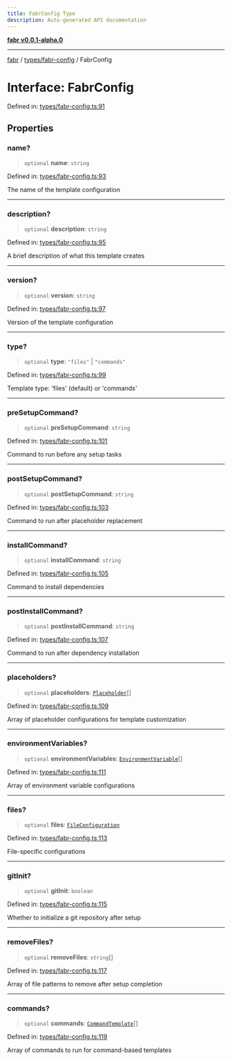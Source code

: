 ```yaml
---
title: FabrConfig Type
description: Auto-generated API documentation
---
```


[**fabr v0.0.1-alpha.0**](../../../README.md)

***

[fabr](../../../README.md) / [types/fabr-config](../README.md) / FabrConfig

# Interface: FabrConfig

Defined in: [types/fabr-config.ts:91](https://github.com/yashjawale/fabr/blob/main/src/types/fabr-config.ts#L91)

## Properties

### name?

> `optional` **name**: `string`

Defined in: [types/fabr-config.ts:93](https://github.com/yashjawale/fabr/blob/main/src/types/fabr-config.ts#L93)

The name of the template configuration

***

### description?

> `optional` **description**: `string`

Defined in: [types/fabr-config.ts:95](https://github.com/yashjawale/fabr/blob/main/src/types/fabr-config.ts#L95)

A brief description of what this template creates

***

### version?

> `optional` **version**: `string`

Defined in: [types/fabr-config.ts:97](https://github.com/yashjawale/fabr/blob/main/src/types/fabr-config.ts#L97)

Version of the template configuration

***

### type?

> `optional` **type**: `"files"` \| `"commands"`

Defined in: [types/fabr-config.ts:99](https://github.com/yashjawale/fabr/blob/main/src/types/fabr-config.ts#L99)

Template type: 'files' (default) or 'commands'

***

### preSetupCommand?

> `optional` **preSetupCommand**: `string`

Defined in: [types/fabr-config.ts:101](https://github.com/yashjawale/fabr/blob/main/src/types/fabr-config.ts#L101)

Command to run before any setup tasks

***

### postSetupCommand?

> `optional` **postSetupCommand**: `string`

Defined in: [types/fabr-config.ts:103](https://github.com/yashjawale/fabr/blob/main/src/types/fabr-config.ts#L103)

Command to run after placeholder replacement

***

### installCommand?

> `optional` **installCommand**: `string`

Defined in: [types/fabr-config.ts:105](https://github.com/yashjawale/fabr/blob/main/src/types/fabr-config.ts#L105)

Command to install dependencies

***

### postInstallCommand?

> `optional` **postInstallCommand**: `string`

Defined in: [types/fabr-config.ts:107](https://github.com/yashjawale/fabr/blob/main/src/types/fabr-config.ts#L107)

Command to run after dependency installation

***

### placeholders?

> `optional` **placeholders**: [`Placeholder`](Placeholder.md)[]

Defined in: [types/fabr-config.ts:109](https://github.com/yashjawale/fabr/blob/main/src/types/fabr-config.ts#L109)

Array of placeholder configurations for template customization

***

### environmentVariables?

> `optional` **environmentVariables**: [`EnvironmentVariable`](EnvironmentVariable.md)[]

Defined in: [types/fabr-config.ts:111](https://github.com/yashjawale/fabr/blob/main/src/types/fabr-config.ts#L111)

Array of environment variable configurations

***

### files?

> `optional` **files**: [`FileConfiguration`](FileConfiguration.md)

Defined in: [types/fabr-config.ts:113](https://github.com/yashjawale/fabr/blob/main/src/types/fabr-config.ts#L113)

File-specific configurations

***

### gitInit?

> `optional` **gitInit**: `boolean`

Defined in: [types/fabr-config.ts:115](https://github.com/yashjawale/fabr/blob/main/src/types/fabr-config.ts#L115)

Whether to initialize a git repository after setup

***

### removeFiles?

> `optional` **removeFiles**: `string`[]

Defined in: [types/fabr-config.ts:117](https://github.com/yashjawale/fabr/blob/main/src/types/fabr-config.ts#L117)

Array of file patterns to remove after setup completion

***

### commands?

> `optional` **commands**: [`CommandTemplate`](CommandTemplate.md)[]

Defined in: [types/fabr-config.ts:119](https://github.com/yashjawale/fabr/blob/main/src/types/fabr-config.ts#L119)

Array of commands to run for command-based templates
